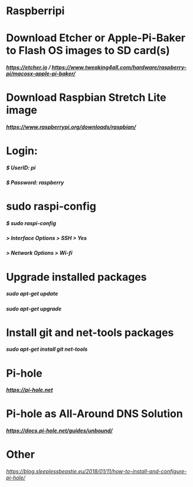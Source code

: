 # Raspberripi

# Download Etcher or Apple-Pi-Baker to Flash OS images to SD card(s)
##### https://etcher.io / https://www.tweaking4all.com/hardware/raspberry-pi/macosx-apple-pi-baker/

# Download Raspbian Stretch Lite image
##### https://www.raspberrypi.org/downloads/raspbian/

# Login:
##### $ UserID: pi
##### $ Password: raspberry

# sudo raspi-config
##### $ sudo raspi-config
##### > Interface Options > SSH > Yes
##### > Network Options > Wi-fi


# Upgrade installed packages
##### sudo apt-get update 
##### sudo apt-get upgrade 

# Install git and net-tools packages 
##### sudo apt-get install git net-tools

# Pi-hole
##### https://pi-hole.net

# Pi-hole as All-Around DNS Solution
##### https://docs.pi-hole.net/guides/unbound/

# Other
###### https://blog.sleeplessbeastie.eu/2018/01/11/how-to-install-and-configure-pi-hole/
